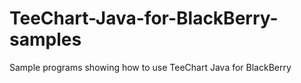TeeChart-Java-for-BlackBerry-samples
====================================

Sample programs showing how to use TeeChart Java for BlackBerry